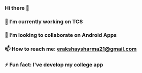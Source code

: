 ### Hi there 👋

<!--
**Narutoboy/Narutoboy** is a ✨ _special_ ✨ repository because its `README.md` (this file) appears on your GitHub profile.

Here are some ideas to get you started:

- 🔭 I’m currently working on TCS
- 👯 I’m looking to collaborate on Android Apps
- 📫 How to reach me: erakshaysharma21@gmail.com
- ⚡ Fun fact: I've develop my college app 
-->


### 🔭 I’m currently working on TCS
### 👯 I’m looking to collaborate on Android Apps
### 📫 How to reach me: erakshaysharma21@gmail.com
### ⚡ Fun fact: I've develop my college app 
